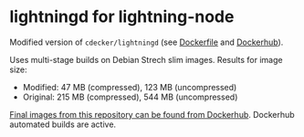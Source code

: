 # lightningd for lightning-node

Modified version of `cdecker/lightningd` (see [Dockerfile](https://github.com/cdecker/dockerfiles/blob/master/lightning/node/Dockerfile) and [Dockerhub](https://hub.docker.com/r/cdecker/lightningd/)).

Uses multi-stage builds on Debian Strech slim images. Results for image size:

- Modified: 47 MB (compressed), 123 MB (uncompressed)
- Original: 215 MB (compressed), 544 MB (uncompressed)

[Final images from this repository can be found from Dockerhub](https://hub.docker.com/r/vtorhonen/lightningd). Dockerhub automated builds are active.
